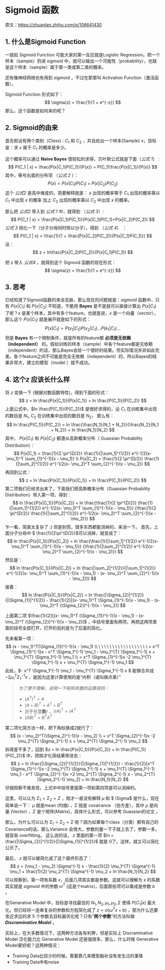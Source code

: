 # Sigmoid 函数

原文：https://zhuanlan.zhihu.com/p/108641430



## 1. 什么是Sigmoid Function

一提起 Sigmoid Function 可能大家的第一反应就是Logistic Regression。把一个样本（sample）扔进 $sigmoid$ 中，就可以输出一个可能性（probability），也就是这个样本（sample）属于第一类或第二类的概率。

还有像神经网络也有用到 $sigmoid$ ，不过在那里叫 Activation Function（激活函数）。

Sigmoid Function 形式如下：
$$
\sigma(z) = \frac{1}{1 + e^{-z}}
$$
那么，这个函数是如何来的呢？

## 2. Sigmoid的由来

首先假设有两个类别（*Class*) : $C_1$ 和 $C_2$ ，并且给出一个样本(Sample) $x$，目标是：求 $x$ 属于 $C_1$ 的概率是多少。

这个概率可以通过 **Naive Bayes** 很轻松的求得，贝叶斯公式就是下面（*公式 1*） :
$$
P(C_1 | x) = \frac{P(x|C_1)P(C_1)}{P(x)} = P(C_1)\frac{P(x|C_1)}{P(x)}
$$
其中，等号右面的分布项 （*公式 2* ）：
$$
P(x) = P(x|C_1)P(C_1) + P(x|C_2)P(C_2)
$$
这个 *公式2* 是高中难度的，简要解释就是： $x$ 出现的概率等于 $C_1$ 出现的概率乘以 $C_1$ 中出现 $x$ 的概率 加上 $C_2$ 出现的概率乘以 $C_2$ 中出现 $x$ 的概率。

那么把 *公式2* 带入到 *公式 1* 中，就得到 （*公式 3*）:
$$
P(C_1 | x) = \frac{P(x|C_1)P(C_1)}{P(x|C_1)P(C_1)+P(x|C_2)P(C_2)}
$$
*公式 3* 简化一下（分子分母同时除以分子），得到 （*公式 4*） ：
$$
P(C_1 | x) = \frac{1}{1 + \frac{P(x|C_2)P(C_2)}{P(x|C_1)P(C_1)}}
$$
设：
$$
z = ln\frac{P(x|C_2)P(C_2)}{P(x|C_1)P(C_1)}
$$


把 $z$ 带入 *公式4* ，就得到这个 Sigmoid 函数的现在形式：
$$
\sigma(z) = \frac{1}{1 + e^{-z}}
$$

## 3. 思考

已经知道了Sigmoid函数的来龙去脉，那么现在的问题就是：$sigmoid$ 函数中，只有 $P(x|C_1)$ 和 $P(x|C_2)$ 不知道，干脆用 **Bayes** 是不是就可以直接计算出 $P(x|C_1)$ 了呢？$x$ 是某个样本，其中有多个feature，也就是说，$x$ 是一个向量（*vector*），那么这个 $P(x|C_1)$ 就是展开就是如下的形式：
$$
P(x|C_1) = P(x_1|C_1)P(x_2|C_1) \ldots P(k_1|C_1) \ldots
$$
但是 **Bayes** 有一个限制条件，就是所有的feature都 **必须是无依赖（independent）** 的。假如训练的样本（sample）中各个feature都是无依赖（independent）的话，那么Bayes会给一个很好的结果。但实际情况并非如此完美，各个feature之间不可能是完全无依赖（independent）的，所以Bayes的结果非常大，建立的模型（model ）就不成功。

## 4. 这个$z$ 应该长什么样

将 $z$ 变换一下 (根据对数函数特性)，得到下面的形式：
$$
z = ln \frac{P(x|C_1)}{P(x|C_1)} + ln \frac{P(C_1)}{P(C_2)}
$$
上面公式中，$ln \frac{P(C_1)}{P(C_2)}$ 是很好求得的，设 $C_1$ 在训练集中出现的数目是 $N_1$, $C_2$ 在训练集中出现的数目是 $N_2$， 那么有：
$$
ln \frac{P(C_1)}{P(C_2)} = ln \frac{\frac{N_1}{N_1 + N_2}}{\frac{N_2}{N_1 + N_2}}  = ln \frac{N_1}{N_2}
$$
其中， $P(x|C_1)$ 和 $P(x|C_2)$ 都遵从高斯概率分布（ Guassian Probability Distribution）：
$$
P(x|C_1) = \frac{1}{2 \pi^{D/2}} \frac{1}{|\sum_1|^{1/2}} e^{-1/2(x- \mu_1)^T \sum_{1}^{-1}(x - \mu_1)} \\
P(x|C_2) = \frac{1}{2 \pi^{D/2}} \frac{1}{|\sum_2|^{1/2}} e^{-1/2(x- \mu_2)^T \sum_{2}^{-1}(x - \mu_2)}
$$
再回到公式：
$$
z = ln \frac{P(x|C_1)}{P(x|C_1)} + ln \frac{P(C_1)}{P(C_2)}
$$
第二项我们已经求出来了，下面我们把高斯概率分布（Guassian Probability Distribution）带入第一项，得到：
$$
ln \frac{P(x|C_1)}{P(x|C_2)} = ln \frac{\frac{1}{2 \pi^{D/2}} \frac{1}{|\sum_1|^{1/2}} e^{-1/2(x- \mu_1)^T \sum_{1}^{-1}(x - \mu_1)}} {\frac{1}{2 \pi^{D/2}} \frac{1}{|\sum_2|^{1/2}} e^{-1/2(x- \mu_2)^T \sum_{2}^{-1}(x - \mu_2)}}
$$
乍一看，简直太复杂了 :) 但是别慌，很多东西都能消掉的，来消一下。
首先，上面分子分母中 $ \frac{1}{2\pi^{D/2}}$可以消掉，就变成了：
$$
ln \frac{P(x|C_1)}{P(x|C_2)} = ln \frac{\frac{1}{|\sum_1|^{1/2}} e^{-1/2(x- \mu_1)^T \sum_{1}^{-1}(x - \mu_1)}} {\frac{1}{|\sum_2|^{1/2}} e^{-1/2(x- \mu_2)^T \sum_{2}^{-1}(x - \mu_2)}}
$$
然后是：
$$
ln \frac{P(x|C_1)}{P(x|C_2)} = ln \frac{|\sum_2|^{1/2}}{|\sum_1|^{1/2}} e^{-1/2[(x- \mu_1)^T \sum_{1}^{-1}(x - \mu_1) - (x- \mu_2)^T \sum_{2}^{-1}(x - \mu_2)]}
$$
接着：
$$
ln \frac{P(x|C_1)}{P(x|C_2)} = ln \frac{|\Sigma_{2}|^{1/2}}{|\Sigma_{1}|^{1/2}} - \frac{1}{2}[(x- \mu_1)^T \Sigma_{1}^{-1}(x - \mu_1) - (x- \mu_2)^T (\Sigma_{2})^{-1}(x - \mu_2)]
$$



上面第二项 $\frac{1}{2}[(x- \mu_1)^T (\Sigma_{1})^{-1}(x - \mu_1) - (x- \mu_2)^T (\Sigma_{2})^{-1}(x - \mu_2)]$ ，中括号里面有两项，再把这两项里面的括号全部打开，打开的目的是为了后面的简化。

先来看第一项：
$$
(x - \mu_1)^T(\Sigma_{1})^{-1}(x - \mu_1) \\
\ \ \ \ \ \ \ \ \ \ \ \ \ \ \ \ \ \ = x^T \Sigma_{1}^{-1}x - x^T \Sigma_1^{-1} \mu_1 - \mu_1^{T} \Sigma_1^{-1} x + \mu_1^{T} \Sigma_1^{-1} \mu_1 \\
= x^T \Sigma_{1}^{-1}x -2 \mu_1^{T} \Sigma_1^{-1} x + \mu_1^{T} \Sigma_1^{-1} \mu_1
$$
此处，$- x^T \Sigma_1^{-1} \mu_1 - \mu_1^{T} \Sigma_1^{-1} x $  能够合并成 $-2 \mu_1^{T} \Sigma_1^{-1} x$ ，是因为这里计算使用的是“内积（或叫做点乘）”



> ​        *为了便于理解，说明一下矩阵转置的运算规则：*
>
> * $(A^T)^T = A$
> * $(A + B)^T = A^T + B^T$
> * 对于任意**数**$r$ ，$(rA)^T = rA^T$
> * $(AB)^T = B^TA^T$



第二项化简方法一样，把下角标换成2就行了：
$$
(x - \mu_2)^T(\Sigma_2)^{-1}(x - \mu_2)  \\
= x^T \Sigma_{2}^{-1}x -2 \mu_2^{T} \Sigma_2^{-1} x + \mu_2^{T} \Sigma_2^{-1} \mu_2
$$
拆得差不多了，回到 $z = ln \frac{P(x|C_1)}{P(x|C_2)} + ln \frac{P(C_1)}{P(C_2)}$ 中，把刚才化简结果带进去：
$$
z = ln \frac{|\Sigma_{2}|^{1/2}}{|\Sigma_{1}|^{1/2}} - \frac{1}{2}[x^T \Sigma_{1}^{-1}x -2 \mu_1^{T} \Sigma_1^{-1} x + \mu_1^{T} \Sigma_1^{-1} \mu_1 - x^T \Sigma_{2}^{-1}x +2 \mu_2^{T} \Sigma_2^{-1} x - \mu_2^{T} \Sigma_2^{-1} \mu_2] + ln \frac{N_1}{N_2}
$$
仔细观察不难发现，上式中中括号里面第一项和第四项是可以消掉的。

这里，可以认为 $\Sigma_1 = \Sigma_2 = \Sigma$ ，刚才一直没有解释 $\mu$ 和 $ \Sigma$ 是什么，现在简单说一下： $\mu$ 就是mean (均值) ，$\Sigma$ 就是 covairance （协方差），其中 $\mu$ 是向量 (Vector) ，$\Sigma$ 是个矩阵(Matrix)，具体什么形式，可以参考 Guassian的论文 。

那么，为什么可以认为 $\Sigma_1 = \Sigma_2 = \Sigma$  呢？因为如果每个class（分类）都有自己的Covariance的话，那么Variance 会很大，参数的量一下子就上去了，参数一多，就容易 overfitting。 这么说的话， $z$ 里面的第一项 $ln = \frac{|\Sigma_{2}|^{1/2}}{|\Sigma_{1}|^{1/2}}$ 就是 $0$了。这样，就又可以简化公示了。

最后， $z$ 就可以被简化成了这个最终形态了：
$$
z = (\mu_1 - \mu_2) \Sigma^{-1} x - \frac{1}{2} \mu_1^{T} \Sigma^{-1} \mu_1 + \frac{1}{2} \mu_2^{T} \Sigma^{-1} \mu_2 + ln \frac{N_1}{N_2}
$$
可以观察到，第一项有系数 $x$，后面几项其实都是参数。这就可以理解为 $x$ 的系数其实就是 $sigmoid$ 中的参数 $\omega ^T$ (这是个matrix)，后面那些项可以看成是参数 $b$ 。

在Generative Model 中，目标是寻找最佳的 $N_1, N_2, \mu_1, \mu_2, \Sigma$ 使得 $P(C_1 |x)$ 最大化。但已经将一连串复杂的参数和方程简化成了 $z = \sigma(\omega^{T}x + b)$ ，那为什么还要舍近求远的求 5 个参数去目标最优化呢？只有“**两个参数**”的方法叫做***Discraminative Model*** 。

实际上，在大多数情况下，这两种方法各有利弊，但是实际上 Discraminative Model 泛化能力比 Generative Model 还是强很多。那么，什么时候 Generative Model更好呢？这两种情况：

* Training Data比较少的时候，需要靠几率模型脑补没有发生过的事情
* Training Data中有noise